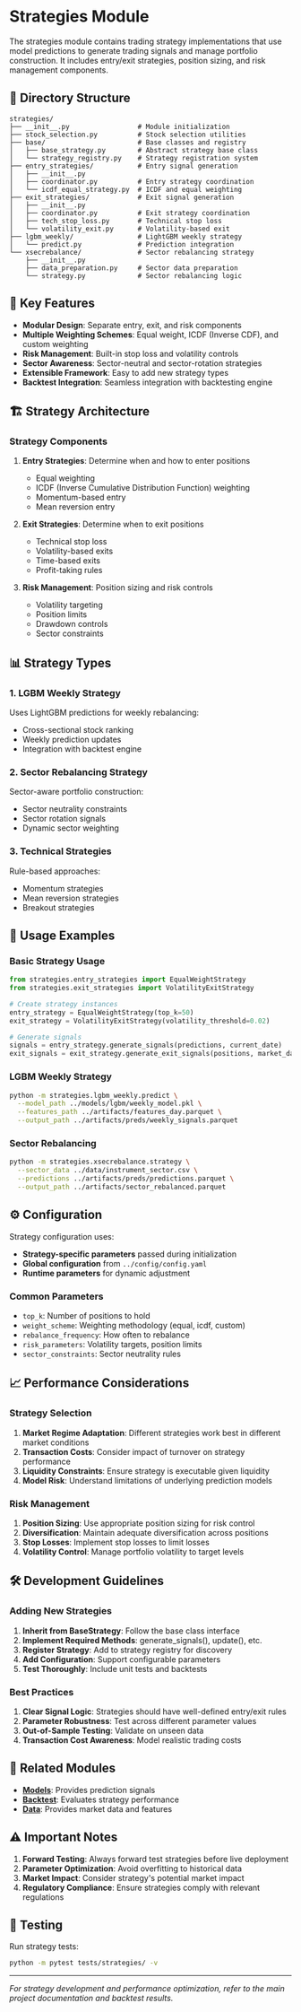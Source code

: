 # Strategies Module

The strategies module contains trading strategy implementations that use model predictions to generate trading signals and manage portfolio construction. It includes entry/exit strategies, position sizing, and risk management components.

## 📁 Directory Structure

```
strategies/
├── __init__.py                 # Module initialization
├── stock_selection.py          # Stock selection utilities
├── base/                       # Base classes and registry
│   ├── base_strategy.py        # Abstract strategy base class
│   └── strategy_registry.py    # Strategy registration system
├── entry_strategies/           # Entry signal generation
│   ├── __init__.py
│   ├── coordinator.py          # Entry strategy coordination
│   └── icdf_equal_strategy.py  # ICDF and equal weighting
├── exit_strategies/            # Exit signal generation
│   ├── __init__.py
│   ├── coordinator.py          # Exit strategy coordination
│   ├── tech_stop_loss.py       # Technical stop loss
│   └── volatility_exit.py      # Volatility-based exit
├── lgbm_weekly/                # LightGBM weekly strategy
│   └── predict.py              # Prediction integration
└── xsecrebalance/              # Sector rebalancing strategy
    ├── __init__.py
    ├── data_preparation.py     # Sector data preparation
    └── strategy.py             # Sector rebalancing logic
```

## 🎯 Key Features

- **Modular Design**: Separate entry, exit, and risk components
- **Multiple Weighting Schemes**: Equal weight, ICDF (Inverse CDF), and custom weighting
- **Risk Management**: Built-in stop loss and volatility controls
- **Sector Awareness**: Sector-neutral and sector-rotation strategies
- **Extensible Framework**: Easy to add new strategy types
- **Backtest Integration**: Seamless integration with backtesting engine

## 🏗️ Strategy Architecture

### Strategy Components
1. **Entry Strategies**: Determine when and how to enter positions
   - Equal weighting
   - ICDF (Inverse Cumulative Distribution Function) weighting
   - Momentum-based entry
   - Mean reversion entry

2. **Exit Strategies**: Determine when to exit positions
   - Technical stop loss
   - Volatility-based exits
   - Time-based exits
   - Profit-taking rules

3. **Risk Management**: Position sizing and risk controls
   - Volatility targeting
   - Position limits
   - Drawdown controls
   - Sector constraints

## 📊 Strategy Types

### 1. LGBM Weekly Strategy
Uses LightGBM predictions for weekly rebalancing:
- Cross-sectional stock ranking
- Weekly prediction updates
- Integration with backtest engine

### 2. Sector Rebalancing Strategy
Sector-aware portfolio construction:
- Sector neutrality constraints
- Sector rotation signals
- Dynamic sector weighting

### 3. Technical Strategies
Rule-based approaches:
- Momentum strategies
- Mean reversion strategies
- Breakout strategies

## 🚀 Usage Examples

### Basic Strategy Usage
```python
from strategies.entry_strategies import EqualWeightStrategy
from strategies.exit_strategies import VolatilityExitStrategy

# Create strategy instances
entry_strategy = EqualWeightStrategy(top_k=50)
exit_strategy = VolatilityExitStrategy(volatility_threshold=0.02)

# Generate signals
signals = entry_strategy.generate_signals(predictions, current_date)
exit_signals = exit_strategy.generate_exit_signals(positions, market_data)
```

### LGBM Weekly Strategy
```bash
python -m strategies.lgbm_weekly.predict \
  --model_path ../models/lgbm/weekly_model.pkl \
  --features_path ../artifacts/features_day.parquet \
  --output_path ../artifacts/preds/weekly_signals.parquet
```

### Sector Rebalancing
```bash
python -m strategies.xsecrebalance.strategy \
  --sector_data ../data/instrument_sector.csv \
  --predictions ../artifacts/preds/predictions.parquet \
  --output_path ../artifacts/sector_rebalanced.parquet
```

## ⚙️ Configuration

Strategy configuration uses:
- **Strategy-specific parameters** passed during initialization
- **Global configuration** from `../config/config.yaml`
- **Runtime parameters** for dynamic adjustment

### Common Parameters
- `top_k`: Number of positions to hold
- `weight_scheme`: Weighting methodology (equal, icdf, custom)
- `rebalance_frequency`: How often to rebalance
- `risk_parameters`: Volatility targets, position limits
- `sector_constraints`: Sector neutrality rules

## 📈 Performance Considerations

### Strategy Selection
1. **Market Regime Adaptation**: Different strategies work best in different market conditions
2. **Transaction Costs**: Consider impact of turnover on strategy performance
3. **Liquidity Constraints**: Ensure strategy is executable given liquidity
4. **Model Risk**: Understand limitations of underlying prediction models

### Risk Management
1. **Position Sizing**: Use appropriate position sizing for risk control
2. **Diversification**: Maintain adequate diversification across positions
3. **Stop Losses**: Implement stop losses to limit losses
4. **Volatility Control**: Manage portfolio volatility to target levels

## 🛠️ Development Guidelines

### Adding New Strategies
1. **Inherit from BaseStrategy**: Follow the base class interface
2. **Implement Required Methods**: generate_signals(), update(), etc.
3. **Register Strategy**: Add to strategy registry for discovery
4. **Add Configuration**: Support configurable parameters
5. **Test Thoroughly**: Include unit tests and backtests

### Best Practices
1. **Clear Signal Logic**: Strategies should have well-defined entry/exit rules
2. **Parameter Robustness**: Test across different parameter values
3. **Out-of-Sample Testing**: Validate on unseen data
4. **Transaction Cost Awareness**: Model realistic trading costs

## 🔗 Related Modules

- **[Models](../models/README.md)**: Provides prediction signals
- **[Backtest](../backtest/README.md)**: Evaluates strategy performance
- **[Data](../data/README.md)**: Provides market data and features

## ⚠️ Important Notes

1. **Forward Testing**: Always forward test strategies before live deployment
2. **Parameter Optimization**: Avoid overfitting to historical data
3. **Market Impact**: Consider strategy's potential market impact
4. **Regulatory Compliance**: Ensure strategies comply with relevant regulations

## 🧪 Testing

Run strategy tests:
```bash
python -m pytest tests/strategies/ -v
```

---

*For strategy development and performance optimization, refer to the main project documentation and backtest results.*
